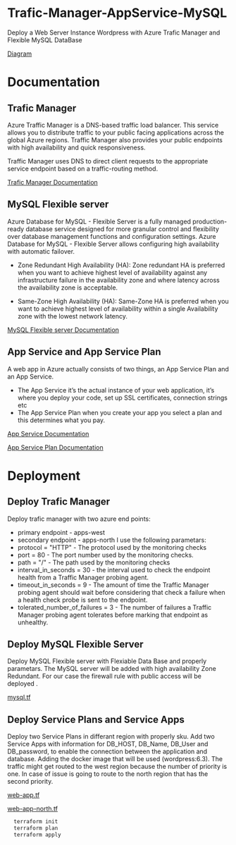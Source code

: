 
# Trafic-Manager-AppService-MySQL

 Deploy a Web Server Instance Wordpress with Azure Trafic Manager and Flexible MySQL DataBase

 [Diagram](https://github.com/Ventsislav86/Trafic-Manager-AppService-MySQL/blob/c1d7472bdf9cf6eacf8461fe8b7f5bfc947f7205/Diagram-Wordpress-App.png)





# Documentation

## Trafic Manager
Azure Traffic Manager is a DNS-based traffic load balancer. This service allows you to distribute traffic to your public facing applications across the global Azure regions. Traffic Manager also provides your public endpoints with high availability and quick responsiveness.

Traffic Manager uses DNS to direct client requests to the appropriate service endpoint based on a traffic-routing method.

[Trafic Manager Documentation](https://learn.microsoft.com/en-us/azure/traffic-manager/traffic-manager-overview)

## MySQL Flexible server
Azure Database for MySQL - Flexible Server is a fully managed production-ready database service designed for more granular control and flexibility over database management functions and configuration settings. 
Azure Database for MySQL - Flexible Server allows configuring high availability with automatic failover.

- Zone Redundant High Availability (HA):  Zone redundant HA is preferred when you want to achieve highest level of availability against any infrastructure failure in the availability zone and where latency across the availability zone is acceptable.

- Same-Zone High Availability (HA): Same-Zone HA is preferred when you want to achieve highest level of availability within a single Availability zone with the lowest network latency.

[MySQL Flexible server Documentation](https://learn.microsoft.com/en-us/azure/mysql/flexible-server/overview)

## App Service and App Service Plan

A web app in Azure actually consists of two things, an App Service Plan and an App Service.
- The App Service it’s the actual instance of your web application, it’s where you deploy your code, set up SSL certificates, connection strings etc
- The App Service Plan when you create your app you select a plan and this determines what you pay.

[App Service Documentation](https://learn.microsoft.com/en-us/azure/app-service/)

[App Service Plan Documentation](https://learn.microsoft.com/en-us/azure/app-service/overview-hosting-plans)






# Deployment
## Deploy Trafic Manager
Deploy trafic manager with two azure end points:
 - primary endpoint - apps-west
 - secondary endpoint - apps-north
I use the following parametars:
- protocol                     = "HTTP" - The protocol used by the monitoring checks
 - port                         = 80 - The port number used by the monitoring checks.
- path                         = "/" - The path used by the monitoring checks
 - interval_in_seconds          = 30 - the interval used to check the endpoint health from a Traffic Manager probing agent. 
 - timeout_in_seconds           = 9 - The amount of time the Traffic Manager probing agent should wait before considering that check a failure when a health check probe is sent to the endpoint.
 - tolerated_number_of_failures = 3 - The number of failures a Traffic Manager probing agent tolerates before marking that endpoint as unhealthy.


## Deploy MySQL Flexible Server
Deploy MySQL Flexible server  with Flexiable Data Base and properly parametars. The MySQL server will be added with high availability Zone Redundant. For our case the firewall rule with public access will be deployed .

[mysql.tf](https://github.com/Ventsislav86/Trafic-Manager-AppService-MySQL/blob/c1d7472bdf9cf6eacf8461fe8b7f5bfc947f7205/mysql.tf)


## Deploy Service Plans and Service Apps
Deploy two Service Plans in differant region with properly sku.
Add two Service Apps with information for DB_HOST, DB_Name, DB_User and DB_password, to enable the connection between the application and database. Adding the docker image that will be used (wordpress:6.3). The traffic might get routed to the west region because the number of priority is one. In case of issue is going to route to the north region that has the second priority.

[web-app.tf](https://github.com/Ventsislav86/Trafic-Manager-AppService-MySQL/blob/c1d7472bdf9cf6eacf8461fe8b7f5bfc947f7205/web-app.tf)

[web-app-north.tf](https://github.com/Ventsislav86/Trafic-Manager-AppService-MySQL/blob/c1d7472bdf9cf6eacf8461fe8b7f5bfc947f7205/web-app-north.tf)

```bash  
  terraform init
  terraform plan
  terraform apply 
```


